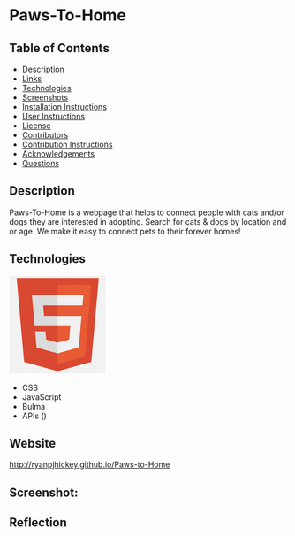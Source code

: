 # Paws-To-Home

## Table of Contents

- [Description](#Description)
- [Links](#Links)
- [Technologies](#Technologies)
- [Screenshots](#Screenshots)
- [Installation Instructions](#Installation-Instructions)
- [User Instructions](#User-Instructions)
- [License](#License)
- [Contributors](#Contributors)
- [Contribution Instructions](#Contribution-Instructions)
- [Acknowledgements](#Acknowledgements)
- [Questions](#Questions)

## Description

Paws-To-Home is a webpage that helps to connect people with cats and/or dogs they are interested in adopting. Search for cats & dogs by location and or age. We make it easy to connect pets to their forever homes!

## Technologies

![HTML logo](./assets/images/html.png)

- CSS
- JavaScript
- Bulma
- APIs ()

## Website

http://ryanpjhickey.github.io/Paws-to-Home

## Screenshot:

## Reflection
